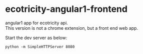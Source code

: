 # ecotricity-angular1-frontend
angular1 app for ecotricity api. <br/>
This version is not a chrome extension, but a front end web app.

Start the dev server as below:
```
python -m SimpleHTTPServer 8080
```
